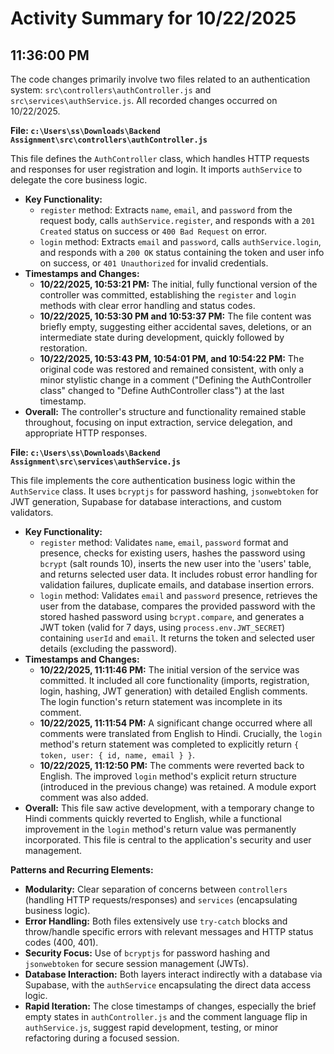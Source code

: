 # Activity Summary for 10/22/2025

## 11:36:00 PM
The code changes primarily involve two files related to an authentication system: `src\controllers\authController.js` and `src\services\authService.js`. All recorded changes occurred on 10/22/2025.

**File: `c:\Users\ss\Downloads\Backend Assignment\src\controllers\authController.js`**

This file defines the `AuthController` class, which handles HTTP requests and responses for user registration and login. It imports `authService` to delegate the core business logic.
*   **Key Functionality:**
    *   `register` method: Extracts `name`, `email`, and `password` from the request body, calls `authService.register`, and responds with a `201 Created` status on success or `400 Bad Request` on error.
    *   `login` method: Extracts `email` and `password`, calls `authService.login`, and responds with a `200 OK` status containing the token and user info on success, or `401 Unauthorized` for invalid credentials.
*   **Timestamps and Changes:**
    *   **10/22/2025, 10:53:21 PM:** The initial, fully functional version of the controller was committed, establishing the `register` and `login` methods with clear error handling and status codes.
    *   **10/22/2025, 10:53:30 PM and 10:53:37 PM:** The file content was briefly empty, suggesting either accidental saves, deletions, or an intermediate state during development, quickly followed by restoration.
    *   **10/22/2025, 10:53:43 PM, 10:54:01 PM, and 10:54:22 PM:** The original code was restored and remained consistent, with only a minor stylistic change in a comment ("Defining the AuthController class" changed to "Define AuthController class") at the last timestamp.
*   **Overall:** The controller's structure and functionality remained stable throughout, focusing on input extraction, service delegation, and appropriate HTTP responses.

**File: `c:\Users\ss\Downloads\Backend Assignment\src\services\authService.js`**

This file implements the core authentication business logic within the `AuthService` class. It uses `bcryptjs` for password hashing, `jsonwebtoken` for JWT generation, Supabase for database interactions, and custom validators.
*   **Key Functionality:**
    *   `register` method: Validates `name`, `email`, `password` format and presence, checks for existing users, hashes the password using `bcrypt` (salt rounds 10), inserts the new user into the 'users' table, and returns selected user data. It includes robust error handling for validation failures, duplicate emails, and database insertion errors.
    *   `login` method: Validates `email` and `password` presence, retrieves the user from the database, compares the provided password with the stored hashed password using `bcrypt.compare`, and generates a JWT token (valid for 7 days, using `process.env.JWT_SECRET`) containing `userId` and `email`. It returns the token and selected user details (excluding the password).
*   **Timestamps and Changes:**
    *   **10/22/2025, 11:11:46 PM:** The initial version of the service was committed. It included all core functionality (imports, registration, login, hashing, JWT generation) with detailed English comments. The login function's return statement was incomplete in its comment.
    *   **10/22/2025, 11:11:54 PM:** A significant change occurred where all comments were translated from English to Hindi. Crucially, the `login` method's return statement was completed to explicitly return `{ token, user: { id, name, email } }`.
    *   **10/22/2025, 11:12:50 PM:** The comments were reverted back to English. The improved `login` method's explicit return structure (introduced in the previous change) was retained. A module export comment was also added.
*   **Overall:** This file saw active development, with a temporary change to Hindi comments quickly reverted to English, while a functional improvement in the `login` method's return value was permanently incorporated. This file is central to the application's security and user management.

**Patterns and Recurring Elements:**
*   **Modularity:** Clear separation of concerns between `controllers` (handling HTTP requests/responses) and `services` (encapsulating business logic).
*   **Error Handling:** Both files extensively use `try-catch` blocks and throw/handle specific errors with relevant messages and HTTP status codes (400, 401).
*   **Security Focus:** Use of `bcryptjs` for password hashing and `jsonwebtoken` for secure session management (JWTs).
*   **Database Interaction:** Both layers interact indirectly with a database via Supabase, with the `authService` encapsulating the direct data access logic.
*   **Rapid Iteration:** The close timestamps of changes, especially the brief empty states in `authController.js` and the comment language flip in `authService.js`, suggest rapid development, testing, or minor refactoring during a focused session.